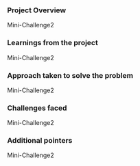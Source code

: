### Project Overview

 Mini-Challenge2


### Learnings from the project

 Mini-Challenge2


### Approach taken to solve the problem

 Mini-Challenge2


### Challenges faced

 Mini-Challenge2


### Additional pointers

 Mini-Challenge2


